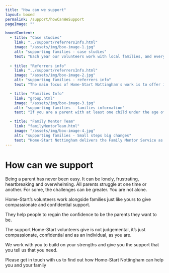 ```yaml
---
title: "How can we support"
layout: boxed
permalink: /support/howCanWeSupport
pageImage: ""

boxedContent:
  - title: "Case studies"
    link: "../support/referrersInfo.html"
    image: "/assets/img/box-image-1.jpg"
    alt: "supporting families - case studies"
    text: "Each year our volunteers work with local families, and every volunteer, parent and child has their own story"
    
  - title: "Referrers info"
    link: "../support/referrersInfo.html"
    image: "/assets/img/box-image-2.jpg"
    alt: "supporting families - referrers info"
    text: "The main focus of Home-Start Nottingham's work is to offer informal, friendly and confidential support to families in their own homes through carefully selected and prepared volunteers, who are parents themselves"

  - title: "Families Info"
    link: "group.html"
    image: "/assets/img/box-image-3.jpg"
    alt: "supporting families - families information"
    text: "If you are a parent with at least one child under the age of eight then Home-Start Nottingham may be able to help you"

  - title: "Family Mentor Team"
    link: "familyMentorTeam.html"
    image: "/assets/img/box-image-4.jpg"
    alt: "supporting families - Small steps big changes"
    text: "Home-Start Nottingham delivers the Family Mentor Service as part of the Small Steps, Big  Changes programme."
---
```


# How can we support

Being a parent has never been easy. It can be lonely, frustrating, heartbreaking and overwhelming. All parents struggle at one time or another. For some, the challenges can be greater. You are not alone.

Home-Start’s volunteers work alongside families just like yours to give compassionate and confidential support.

They help people to regain the confidence to be the parents they want to be.

The support Home-Start volunteers give is not judgemental, it’s just compassionate, confidential and as an individual, as you are.

We work with you to build on your strengths and give you the support that you tell us that you need.

Please get in touch with us to find out how Home-Start Nottingham can help you and your family
